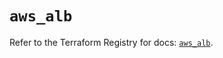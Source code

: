 # `aws_alb`

Refer to the Terraform Registry for docs: [`aws_alb`](https://registry.terraform.io/providers/hashicorp/aws/3.76.1/docs/resources/alb).
